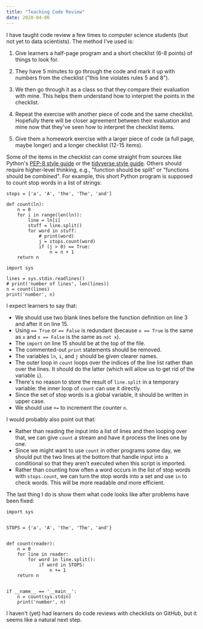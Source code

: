 ```yaml
---
title: "Teaching Code Review"
date: 2020-04-06
---
```


I have taught code review a few times to computer science students (but not yet to data scientists).
The method I've used is:

1.  Give learners a half-page program and a short checklist (6-8 points) of things to look for.

2.  They have 5 minutes to go through the code and mark it up with numbers from the checklist
    ("this line violates rules 5 and 8").

3.  We then go through it as a class so that they compare their evaluation with mine.
    This helps them understand how to interpret the points in the checklist.

4.  Repeat the exercise with another piece of code and the same checklist.
    Hopefully there will be closer agreement between their evaluation and mine
    now that they've seen how to interpret the checklist items.

5.  Give them a homework exercise with a larger piece of code (a full page, maybe longer)
    and a longer checklist (12-15 items).

Some of the items in the checklist can come straight from sources like
Python's [PEP-8 style guide](https://www.python.org/dev/peps/pep-0008/)
or the [tidyverse style guide](https://style.tidyverse.org/).
Others should require higher-level thinking,
e.g.,
"function should be split" or "functions should be combined".
For example,
this short Python program is supposed to count stop words in a list of strings:

```
stops = ['a', 'A', 'the', 'The', 'and']

def count(ln):
    n = 0
    for i in range(len(ln)):
        line = ln[i]
        stuff = line.split()
        for word in stuff:
            # print(word)
            j = stops.count(word)
            if (j > 0) == True:
                n = n + 1
    return n

import sys

lines = sys.stdin.readlines()
# print('number of lines', len(lines))
n = count(lines)
print('number', n)
```

I expect learners to say that:

-   We should use two blank lines before the function definition on line 3 and after it on line 15.
-   Using `== True` or `== False` is redundant
    (because `x == True` is the same as `x`
    and `x == False` is the same as `not x`).
-   The `import` on line 15 should be at the top of the file.
-   The commented-out `print` statements should be removed.
-   The variables `ln`, `i`, and `j` should be given clearer names.
-   The outer loop in `count` loops over the indices of the line list rather than over the lines.
    It should do the latter (which will allow us to get rid of the variable `i`).
-   There's no reason to store the result of `line.split` in a temporary variable:
    the inner loop of `count` can use it directly.
-   Since the set of stop words is a global variable,
    it should be written in upper case.
-   We should use `+=` to increment the counter `n`.

I would probably also point out that:

-   Rather than reading the input into a list of lines and then looping over that,
    we can give `count` a stream and have it process the lines one by one.
-   Since we might want to use `count` in other programs some day,
    we should put the two lines at the bottom that handle input into a conditional
    so that they aren't executed when this script is imported.
-   Rather than counting how often a word occurs in the list of stop words with `stops.count`,
    we can turn the stop words into a set and use `in` to check words.
    This will be more readable *and* more efficient.

The last thing I do is show them what code looks like after problems have been fixed:

```
import sys


STOPS = {'a', 'A', 'the', 'The', 'and'}


def count(reader):
    n = 0
    for line in reader:
        for word in line.split():
            if word in STOPS:
                n += 1
    return n


if __name__ == '__main__':
    n = count(sys.stdin)
    print('number', n)
```

I haven't (yet) had learners do code reviews with checklists on GitHub,
but it seems like a natural next step.

